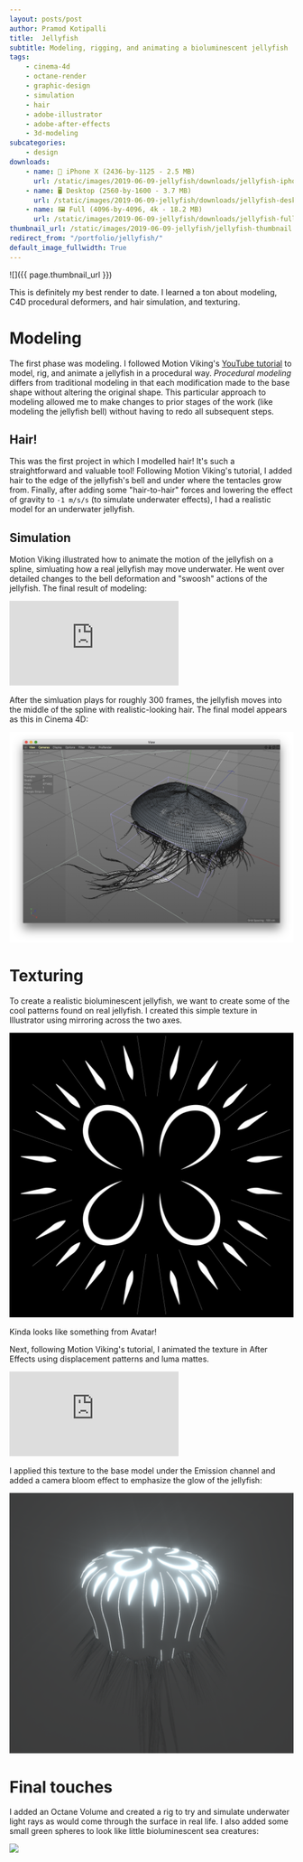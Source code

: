 ```yaml
---
layout: posts/post
author: Pramod Kotipalli
title:  Jellyfish
subtitle: Modeling, rigging, and animating a bioluminescent jellyfish
tags:
    - cinema-4d
    - octane-render
    - graphic-design
    - simulation
    - hair
    - adobe-illustrator
    - adobe-after-effects
    - 3d-modeling
subcategories:
    - design
downloads:
    - name: 📱 iPhone X (2436-by-1125 - 2.5 MB)
      url: /static/images/2019-06-09-jellyfish/downloads/jellyfish-iphone-x.jpg
    - name: 🖥️ Desktop (2560-by-1600 - 3.7 MB)
      url: /static/images/2019-06-09-jellyfish/downloads/jellyfish-desktop.jpg
    - name: 🖼️ Full (4096-by-4096, 4k - 18.2 MB)
      url: /static/images/2019-06-09-jellyfish/downloads/jellyfish-full.jpg
thumbnail_url: /static/images/2019-06-09-jellyfish/jellyfish-thumbnail.png
redirect_from: "/portfolio/jellyfish/"
default_image_fullwidth: True
---
```


![]({{ page.thumbnail_url }})

This is definitely my best render to date. I learned a ton about modeling, C4D procedural deformers, and hair simulation, and texturing.

# Modeling

The first phase was modeling. I followed Motion Viking's [YouTube tutorial](https://www.youtube.com/watch?v=11JwBQkzySE) to model, rig, and animate a jellyfish in a procedural way. _Procedural modeling_ differs from traditional modeling in that each modification made to the base shape without altering the original shape. This particular approach to modeling allowed me to make changes to prior stages of the work (like modeling the jellyfish bell) without having to redo all subsequent steps.

## Hair!

This was the first project in which I modelled hair! It's such a straightforward and valuable tool! Following Motion Viking's tutorial, I added hair to the edge of the jellyfish's bell and under where the tentacles grow from. Finally, after adding some "hair-to-hair" forces and lowering the effect of gravity to `-1 m/s/s` (to simulate underwater effects), I had a realistic model for an underwater jellyfish.

## Simulation

Motion Viking illustrated how to animate the motion of the jellyfish on a spline, simluating how a real jellyfish may move underwater. He went over detailed changes to the bell deformation and "swoosh" actions of the jellyfish. The final result of modeling:

<div class="embed-container-full-width">
<iframe src="https://www.youtube.com/embed/tcQxNEFJEjs" frameborder="0" allow="accelerometer; autoplay; encrypted-media; gyroscope; picture-in-picture" allowfullscreen></iframe>
</div>

After the simluation plays for roughly 300 frames, the jellyfish moves into the middle of the spline with realistic-looking hair. The final model appears as this in Cinema 4D:

![](/static/images/2019-06-09-jellyfish/jellyfish-model.png)

# Texturing

To create a realistic bioluminescent jellyfish, we want to create some of the cool patterns found on real jellyfish. I created this simple texture in Illustrator using mirroring across the two axes.

![](/static/images/2019-06-09-jellyfish/jellyfish-pattern.png)

Kinda looks like something from Avatar!

Next, following Motion Viking's tutorial, I animated the texture in After Effects using displacement patterns and luma mattes.

<div class="embed-container-full-width">
<iframe src="https://www.youtube.com/embed/f8ApFp-0CRo" frameborder="0" allow="accelerometer; autoplay; encrypted-media; gyroscope; picture-in-picture" allowfullscreen></iframe>
</div>

I applied this texture to the base model under the Emission channel and added a camera bloom effect to emphasize the glow of the jellyfish:

![](/static/images/2019-06-09-jellyfish/jellyfish-textured-simple.png)

# Final touches

I added an Octane Volume and created a rig to try and simulate underwater light rays as would come through the surface in real life. I also added some small green spheres to look like little bioluminescent sea creatures:


![](/static/images/2019-06-09-jellyfish/jellyfish-light-ray-rig-and-sealife.png)
